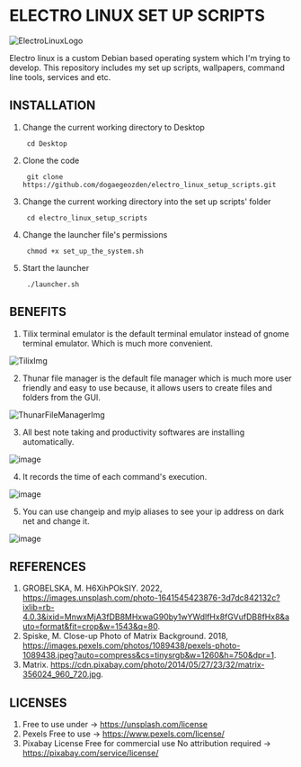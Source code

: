 # ELECTRO LINUX SET UP SCRIPTS
![ElectroLinuxLogo](https://raw.githubusercontent.com/dogaegeozden/electro_linux_setup_scripts/master/logos/electro_linux_logo_1.png)

Electro linux is a custom Debian based operating system which I'm trying to develop. This repository includes my set up scripts, wallpapers, command line tools, services and etc. 

## INSTALLATION
1) Change the current working directory to Desktop

		cd Desktop

2) Clone the code 
		
		git clone https://github.com/dogaegeozden/electro_linux_setup_scripts.git

3) Change the current working directory into the set up scripts' folder 

		cd electro_linux_setup_scripts

4) Change the launcher file's permissions

		chmod +x set_up_the_system.sh


5) Start the launcher
		
		./launcher.sh


## BENEFITS
1) Tilix terminal emulator is the default terminal emulator instead of gnome terminal emulator. Which is much more convenient.

![TilixImg](https://raw.githubusercontent.com/dogaegeozden/electro_linux_setup_scripts/master/github_images/tilix.png)

2) Thunar file manager is the default file manager which is much more user friendly and easy to use because, it allows users to create files and folders from the GUI.

![ThunarFileManagerImg](https://raw.githubusercontent.com/dogaegeozden/electro_linux_setup_scripts/master/github_images/thunar_file_manager.png)

3) All best note taking and productivity softwares are installing automatically.

![image](https://user-images.githubusercontent.com/61098483/190600405-74ab578c-478d-4582-97c6-33608b57ad51.png)

4) It records the time of each command's execution.

![image](https://user-images.githubusercontent.com/61098483/190600671-3398e307-1a22-4da2-bdc0-2279ec4f5411.png)

5) You can use changeip and myip aliases to see your ip address on dark net and change it.

![image](https://user-images.githubusercontent.com/61098483/190601143-eb0c6985-2249-4e84-8ad1-89c4e59c32d8.png)


## REFERENCES
1) GROBELSKA, M. H6XihPOkSIY. 2022, https://images.unsplash.com/photo-1641545423876-3d7dc842132c?ixlib=rb-4.0.3&ixid=MnwxMjA3fDB8MHxwaG90by1wYWdlfHx8fGVufDB8fHx8&auto=format&fit=crop&w=1543&q=80.
2) Spiske, M. Close-up Photo of Matrix Background. 2018, https://images.pexels.com/photos/1089438/pexels-photo-1089438.jpeg?auto=compress&cs=tinysrgb&w=1260&h=750&dpr=1.
3) Matrix. https://cdn.pixabay.com/photo/2014/05/27/23/32/matrix-356024_960_720.jpg.

## LICENSES

1) Free to use under -> https://unsplash.com/license
2) Pexels Free to use -> https://www.pexels.com/license/
3) Pixabay License Free for commercial use No attribution required -> https://pixabay.com/service/license/
